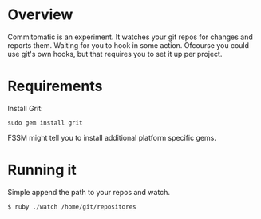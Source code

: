 # Overview

Commitomatic is an experiment. It watches your git repos for changes and reports them. Waiting for you to hook in some action. Ofcourse you could use git's own hooks, but that requires you to set it up per project.

# Requirements

Install Grit:

	sudo gem install grit

FSSM might tell you to install additional platform specific gems.

# Running it

Simple append the path to your repos and watch.

	$ ruby ./watch /home/git/repositores

